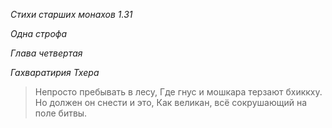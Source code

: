 *Стихи старших монахов 1\.31*

*Одна строфа*

*Глава четвертая*

*Гахваратирия Тхера*

> Непросто пребывать в лесу,
> Где гнус и мошкара терзают бхиккху\.
> Но должен он снести и это,
> Как великан, всё сокрушающий на поле битвы\.